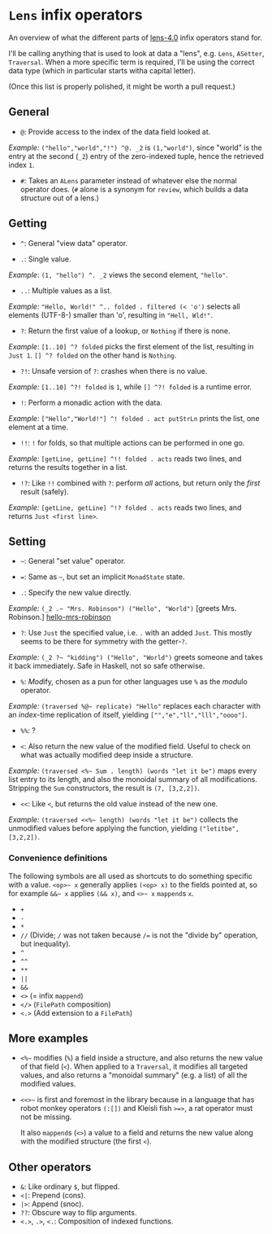 `Lens` infix operators
======================

An overview of what the different parts of [lens-4.0][lens] infix operators
stand for.

I'll be calling anything that is used to look at data a "lens", e.g. `Lens`,
`ASetter`, `Traversal`. When a more specific term is required, I'll be using the
correct data type (which in particular starts witha capital letter).

(Once this list is properly polished, it might be worth a pull request.)

[lens]: http://hackage.haskell.org/package/lens



## General

- `@`: Provide access to the index of the data field looked at.

 *Example:* `("hello","world","!") ^@. _2` is `(1,"world")`, since "world" is
            the entry at the second (`_2`) entry of the zero-indexed tuple,
            hence the retrieved index `1`.

- `#`: Takes an `ALens` parameter instead of whatever else the normal operator
        does. (`#` alone is a synonym for `review`, which builds a data
        structure out of a lens.)



## Getting

- `^`: General "view data" operator.

- `.`: Single value.

 *Example*: `(1, "hello") ^. _2` views the second element, `"hello"`.

- `..`: Multiple values as a list.

 *Example:* `"Hello, World!" ^.. folded . filtered (< 'o')` selects all elements
            (UTF-8-) smaller than 'o', resulting in `"Hell, Wld!"`.

- `?`: Return the first value of a lookup, or `Nothing` if there is none.

 *Example*: `[1..10] ^? folded` picks the first element of the list, resulting
            in `Just 1`. `[] ^? folded` on the other hand is `Nothing`.

- `?!`: Unsafe version of `?`: crashes when there is no value.

 *Example:* `[1..10] ^?! folded` is `1`, while `[] ^?! folded` is a runtime
            error.

- `!`: Perform a monadic action with the data.

 *Example:* `["Hello","World!"] ^! folded . act putStrLn` prints the list, one
            element at a time.

- `!!`: `!` for folds, so that multiple actions can be performed in one go.

 *Example:* `[getLine, getLine] ^!! folded . acts` reads two lines, and returns
            the results together in a list.

- `!?`: Like `!!` combined with `?`: perform *all* actions, but return only the
        *first* result (safely).

 *Example:* `[getLine, getLine] ^!? folded . acts` reads two lines, and returns
            `Just <first line>`.



## Setting

- `~`: General "set value" operator.

- `=`: Same as `~`, but set an implicit `MonadState` state.

- `.`: Specify the new value directly.

 *Example:* `(_2 .~ "Mrs. Robinson") ("Hello", "World")` [greets Mrs. Robinson.]
            [hello-mrs-robinson]

- `?`: Use `Just` the specified value, i.e. `.` with an added `Just`. This
       mostly seems to be there for symmetry with the getter-`?`.

 *Example:* `(_2 ?~ "kidding") ("Hello", "World")` greets someone and takes it
            back immediately. Safe in Haskell, not so safe otherwise.

- `%`: *Mod*ify, chosen as a pun for other languages use `%` as the *mod*ulo
       operator.

 *Example:* `(traversed %@~ replicate) "Hello"` replaces each character with an
            *index*-time replication of itself, yielding
            `["","e","ll","lll","oooo"]`.

- `%%`: ?

- `<`: Also return the new value of the modified field. Useful to check on what
       was actually modified deep inside a structure.

 *Example:* `(traversed <%~ Sum . length) (words "let it be")` maps every list
            entry to its length, and also the monoidal summary of all
            modifications. Stripping the `Sum` constructors, the result is
            `(7, [3,2,2])`.

- `<<`: Like `<`, but returns the old value instead of the new one.

 *Example:* `(traversed <<%~ length) (words "let it be")` collects the
            unmodified values before applying the function, yielding
            `("letitbe", [3,2,2])`.



### Convenience definitions

The following symbols are all used as shortcuts to do something specific with a
value. `<op>~ x` generally applies `(<op> x)` to the fields pointed at, so for
example `&&~ x` applies `(&& x)`, and `<>~ x` `mappend`s `x`.

- `+`
- `-`
- `*`
- `//` (Divide; `/` was not taken because `/=` is not the "divide by" operation,
       but inequality).
- `^`
- `^^`
- `**`
- `||`
- `&&`
- `<>` (= infix `mappend`)
- `</>` (`FilePath` composition)
- `<.>` (Add extension to a `FilePath`)



## More examples

- `<%~` modifies (`%`) a field inside a structure, and also returns the new
  value of that field (`<`). When applied to a `Traversal`, it modifies all
  targeted values, and also returns a "monoidal summary" (e.g. a list) of all
  the modified values.

- `<<>~` is first and foremost in the library because in a language that has
  robot monkey operators `(:[])` and Kleisli fish `>=>`, a rat operator must not
  be missing.

  It also `mappend`s (`<>`) a value to a field and returns the new value along
  with the modified structure (the first `<`).



## Other operators

- `&`: Like ordinary `$`, but flipped.
- `<|`: Prepend (cons).
- `|>`: Append (snoc).
- `??`: Obscure way to flip arguments.
- `<.>`, `.>`, `<.`: Composition of indexed functions.




[hello-mrs-robinson]: http://youtu.be/bE1dz6_u2JI
